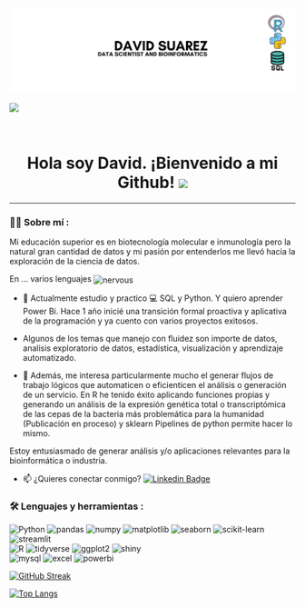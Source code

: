 <div id="header" align="center">
  <img decoding="async" src="https://github.com/DavidSuarez111/DavidSuarez111/blob/main/Gray%20modern%20professional%20data%20analysis%20Linkedln%20banner.jpg" width="800"/>
</div>



[![](https://img.shields.io/badge/LinkedIn-0077B5?style=for-the-badge&logo=linkedin&logoColor=white)](www.linkedin.com/in/david-suarez-garza)
<div id="badges" align="center">
<img decoding="async" src="https://visitor-badge-reloaded.herokuapp.com/badge?page_id=noelianav91.noelianav91&color=00cf00" alt=""/>
<h1>
  Hola soy David. ¡Bienvenido a mi Github!
  <img decoding="async" src="https://media.giphy.com/media/hvRJCLFzcasrR4ia7z/giphy.gif" width="30px"/>
</h1>

---
 <div id="header" align="left">

### :man_technologist: Sobre mí :
Mi educación superior es en biotecnología molecular e inmunología pero la natural gran cantidad de datos y mi pasión por entenderlos me llevó hacia la exploración de la ciencia de datos. 

En ... varios lenguajes <img src="https://github.com/user-attachments/assets/f0faaf1c-2c43-40ad-b5fa-d5fb2647dacf" alt="nervous" width="20" style="vertical-align: middle;" />

* :blue_book: Actualmente estudio  y practico :computer: SQL y Python. Y quiero aprender Power Bi. Hace 1 año inicié una transición formal proactiva y aplicativa de la programación y ya cuento con varios proyectos exitosos.

* Algunos de los temas que manejo con fluidez son importe de datos, analisis exploratorio de datos, estadística, visualización y aprendizaje automatizado. 

* :heartbeat: Además, me interesa particularmente mucho el generar flujos de trabajo lógicos que automaticen o eficienticen el análisis o generación de un servicio. En R he tenido éxito aplicando funciones propias y generando un análisis de la expresión genética total o transcriptómica de las cepas de la bacteria más problemática para la humanidad (Publicación en proceso) y sklearn Pipelines de python permite hacer lo mismo. 

Estoy entusiasmado de generar análisis y/o aplicaciones relevantes para la bioinformática o industria. 
* :mailbox: ¿Quieres conectar conmigo?  [![Linkedin Badge](https://img.shields.io/badge/-David-blue?style=flat&logo=Linkedin&logoColor=white)](www.linkedin.com/in/david-suarez-garza)

### :hammer_and_wrench: Lenguajes y herramientas :
<div id="header" align="left">
    <!-- Python -->
<a>
 <img decoding="async" src="https://img.shields.io/badge/Python-3776AB?style=for-the-badge&logo=Python&logoColor=white" alt="Python"/>
</a>
<a>
 <img decoding="async" src="https://img.shields.io/badge/pandas-150458?style=for-the-badge&logo=pandas&logoColor=white" alt="pandas"/>
</a>
<a>
 <img decoding="async" src="https://img.shields.io/badge/numpy-013243?style=for-the-badge&logo=numpy&logoColor=white" alt="numpy"/>
</a>
<a>
 <img decoding="async" src="https://img.shields.io/badge/matplotlib-11557C?style=for-the-badge&logo=plotly&logoColor=white" alt="matplotlib"/>
</a>
<a>
 <img decoding="async" src="https://img.shields.io/badge/seaborn-4C72B0?style=for-the-badge&logo=Python&logoColor=white" alt="seaborn"/>
</a>
<a>
 <img decoding="async" src="https://img.shields.io/badge/scikit--learn-F7931E?style=for-the-badge&logo=scikit-learn&logoColor=white" alt="scikit-learn"/>
</a>
<a>
 <img decoding="async" src="https://img.shields.io/badge/streamlit-FF4B4B?style=for-the-badge&logo=streamlit&logoColor=white" alt="streamlit"/>
</a>
 <!-- R -->
<br>
  <a>
 <img decoding="async" src="https://img.shields.io/badge/R-276DC3?style=for-the-badge&logo=R&logoColor=white" alt="R"/>
</a>
<a>
 <img decoding="async" src="https://img.shields.io/badge/tidyverse-1A162D?style=for-the-badge&logo=R&logoColor=white" alt="tidyverse"/>
</a>
<a>
 <img decoding="async" src="https://img.shields.io/badge/ggplot2-2E73B3?style=for-the-badge&logo=R&logoColor=white" alt="ggplot2"/>
</a>
<a>
 <img decoding="async" src="https://img.shields.io/badge/shiny-4BA3C3?style=for-the-badge&logo=R&logoColor=white" alt="shiny"/>
</a>
 <br> 
  <img decoding="async" src="https://img.shields.io/badge/MySQL-6DB33F?style=for-the-badge&logo=mysql&logoColor=white" alt="mysql"/>
  </a>
 <img decoding="async" src="https://img.shields.io/badge/Microsoft_Excel-217346?style=for-the-badge&logo=microsoft-excel&logoColor=white" alt="excel"/>
  </a>
 <img decoding="async" src="https://img.shields.io/badge/Power_BI-FFBE00?style=for-the-badge&logo=Power-BI&logoColor=white" alt="powerbi"/>
  </a>



</div>

[![GitHub Streak](http://github-readme-streak-stats.herokuapp.com?user=DavidSuarez111&theme=dark&background=000000)](https://git.io/streak-stats)


[![Top Langs](https://github-readme-stats.vercel.app/api/top-langs/?username=DavidSuarez111&layout=compact&theme=vision-friendly-dark)](https://github.com/anuraghazra/github-readme-stats)
  <!--
**DavidSuarez111/DavidSuarez111** is a ✨ _special_ ✨ repository because its `README.md` (this file) appears on your GitHub profile.

Here are some ideas to get you started:

- 🔭 I’m currently working on ...
- 🌱 I’m currently learning ...
- 👯 I’m looking to collaborate on ...
- 🤔 I’m looking for help with ...
- 💬 Ask me about ...
- 📫 How to reach me: ...
- 😄 Pronouns: ...
- ⚡ Fun fact: ...
-->
